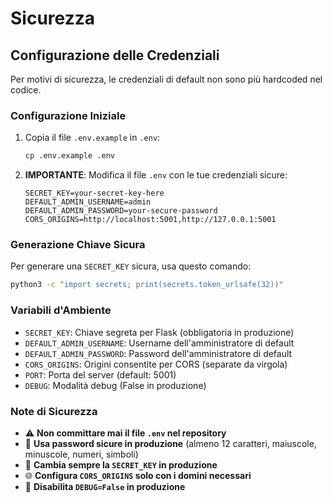 # Sicurezza

## Configurazione delle Credenziali

Per motivi di sicurezza, le credenziali di default non sono più hardcoded nel codice. 

### Configurazione Iniziale

1. Copia il file `.env.example` in `.env`:
   ```bash
   cp .env.example .env
   ```

2. **IMPORTANTE**: Modifica il file `.env` con le tue credenziali sicure:
   ```
   SECRET_KEY=your-secret-key-here
   DEFAULT_ADMIN_USERNAME=admin
   DEFAULT_ADMIN_PASSWORD=your-secure-password
   CORS_ORIGINS=http://localhost:5001,http://127.0.0.1:5001
   ```

### Generazione Chiave Sicura

Per generare una `SECRET_KEY` sicura, usa questo comando:
```bash
python3 -c "import secrets; print(secrets.token_urlsafe(32))"
```

### Variabili d'Ambiente

- `SECRET_KEY`: Chiave segreta per Flask (obbligatoria in produzione)
- `DEFAULT_ADMIN_USERNAME`: Username dell'amministratore di default
- `DEFAULT_ADMIN_PASSWORD`: Password dell'amministratore di default
- `CORS_ORIGINS`: Origini consentite per CORS (separate da virgola)
- `PORT`: Porta del server (default: 5001)
- `DEBUG`: Modalità debug (False in produzione)

### Note di Sicurezza

- ⚠️ **Non committare mai il file `.env` nel repository**
- 🔐 **Usa password sicure in produzione** (almeno 12 caratteri, maiuscole, minuscole, numeri, simboli)
- 🔑 **Cambia sempre la `SECRET_KEY` in produzione**
- 🌐 **Configura `CORS_ORIGINS` solo con i domini necessari**
- 🚫 **Disabilita `DEBUG=False` in produzione**
